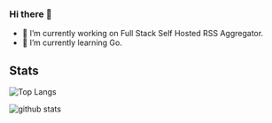 ### Hi there 👋

- 🔭 I’m currently working on Full Stack Self Hosted RSS Aggregator.
- 🌱 I’m currently learning Go.

## Stats

![Top Langs](https://github-readme-stats.vercel.app/api/top-langs/?username=VBeshta&layout=compact)

![github stats](https://github-readme-stats.vercel.app/api?username=VBeshta\&rank_icon=github)
